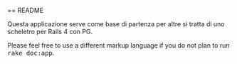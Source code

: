 == README

Questa applicazione serve come base di partenza per altre si tratta di uno scheletro per Rails 4 con PG.


Please feel free to use a different markup language if you do not plan to run
<tt>rake doc:app</tt>.
